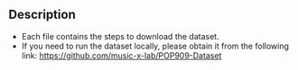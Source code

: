 ## Description

* Each file contains the steps to download the dataset.
* If you need to run the dataset locally, please obtain it from the following link:
https://github.com/music-x-lab/POP909-Dataset
